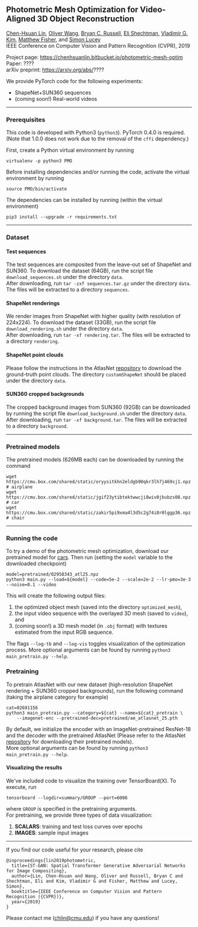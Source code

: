 ## Photometric Mesh Optimization for Video-Aligned 3D Object Reconstruction
[Chen-Hsuan Lin](https://chenhsuanlin.bitbucket.io/),
[Oliver Wang](http://www.oliverwang.info/),
[Bryan C. Russell](http://bryanrussell.org/),
[Eli Shechtman](https://research.adobe.com/person/eli-shechtman),
[Vladimir G. Kim](http://www.vovakim.com/),
[Matthew Fisher](https://techmatt.github.io/),
and [Simon Lucey](http://www.simonlucey.com/)  
IEEE Conference on Computer Vision and Pattern Recognition (CVPR), 2019  

Project page: https://chenhsuanlin.bitbucket.io/photometric-mesh-optim  
Paper: ????  
arXiv preprint: https://arxiv.org/abs/????

We provide PyTorch code for the following experiments:
- ShapeNet+SUN360 sequences
- (coming soon!) Real-world videos

--------------------------------------

### Prerequisites

This code is developed with Python3 (`python3`). PyTorch 0.4.0 is required.
(Note that 1.0.0 does not work due to the removal of the `cffi` dependency.)  

First, create a Python virtual environment by running
```
virtualenv -p python3 PMO
```
Before installing dependencies and/or running the code, activate the virtual environment by running
```
source PMO/bin/activate
```
The dependencies can be installed by running (within the virtual environment) 
```
pip3 install --upgrade -r requirements.txt
```

--------------------------------------

### Dataset

#### Test sequences
The test sequences are composited from the leave-out set of ShapeNet and SUN360.
To download the dataset (64GB), run the script file `download_sequences.sh` under the directory `data`.  
After downloading, run `tar -zxf sequences.tar.gz` under the directory `data`. The files will be extracted to a directory `sequences`.

#### ShapeNet renderings
We render images from ShapeNet with higher quality (with resolution of 224x224).
To download the dataset (33GB), run the script file `download_rendering.sh` under the directory `data`.  
After downloading, run `tar -xf rendering.tar`. The files will be extracted to a directory `rendering`.

#### ShapeNet point clouds
Please follow the instructions in the AtlasNet [repository](https://github.com/ThibaultGROUEIX/AtlasNet) to download the ground-truth point clouds.
The directory `customShapeNet` should be placed under the directory `data`.

#### SUN360 cropped backgrounds
The cropped background images from SUN360 (92GB) can be downloaded by running the script file `download_background.sh` under the directory `data`.  
After downloading, run `tar -xf background.tar`. The files will be extracted to a directory `background`.

--------------------------------------

### Pretrained models
The pretrained models (626MB each) can be downloaded by running the command
```
wget https://cmu.box.com/shared/static/oryysitkhn2eldgb90qkr3lh7j469sj1.npz # airplane
wget https://cmu.box.com/shared/static/jgif23ytibtektwwcji8wiv0jbubzs08.npz # car
wget https://cmu.box.com/shared/static/zakir5pi9xma4l3d5c2g74i8r0lggp36.npz # chair
```

--------------------------------------

### Running the code

To try a demo of the photometric mesh optimization, download our pretrained model for [cars](https://cmu.box.com/shared/static/jgif23ytibtektwwcji8wiv0jbubzs08.npz).
Then run (setting the `model` variable to the downloaded checkpoint)
```
model=pretrained/02958343_atl25.npz
python3 main.py --load=${model} --code=5e-2 --scale=2e-2 --lr-pmo=3e-3 --noise=0.1 --video
```
This will create the following output files:
1. the optimized object mesh (saved into the directory `optimized_mesh`),
2. the input video sequence with the overlayed 3D mesh (saved to `video`), and
3. (coming soon!) a 3D mesh model (in `.obj` format) with textures estimated from the input RGB sequence.

The flags `--log-tb` and `--log-vis` toggles visualization of the optimization process.
More optional arguments can be found by running `python3 main_pretrain.py --help`.  

### Pretraining
To pretrain AtlasNet with our new dataset (high-resolution ShapeNet rendering + SUN360 cropped backgrounds), run the following command (taking the airplane category for example)
```
cat=02691156
python3 main_pretrain.py --category=${cat} --name=${cat}_pretrain \
	--imagenet-enc --pretrained-dec=pretrained/ae_atlasnet_25.pth
```
By default, we initialize the encoder with an ImageNet-pretrained ResNet-18 and the decoder with the pretrained AtlasNet (Please refer to the AtlasNet [repository](https://github.com/ThibaultGROUEIX/AtlasNet) for downloading their pretrained models).  
More optional arguments can be found by running `python3 main_pretrain.py --help`.  

#### Visualizing the results  
We've included code to visualize the training over TensorBoard(X). To execute, run
```
tensorboard --logdir=summary/GROUP --port=6006
```
where `GROUP` is specified in the pretraining arguments.  
For pretraining, we provide three types of data visualization:  
1. **SCALARS**: training and test loss curves over epochs  
2. **IMAGES**: sample input images  

--------------------------------------

If you find our code useful for your research, please cite
```
@inproceedings{lin2019photometric,
  title={ST-GAN: Spatial Transformer Generative Adversarial Networks for Image Compositing},
  author={Lin, Chen-Hsuan and Wang, Oliver and Russell, Bryan C and Shechtman, Eli and Kim, Vladimir G and Fisher, Matthew and Lucey, Simon},
  booktitle={IEEE Conference on Computer Vision and Pattern Recognition ({CVPR})},
  year={2019}
}
```

Please contact me (chlin@cmu.edu) if you have any questions!
